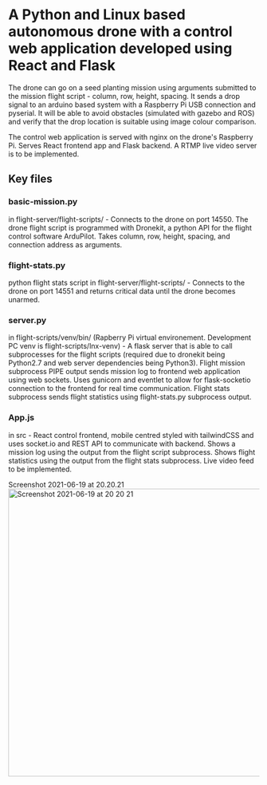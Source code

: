 # A Python and Linux based autonomous drone with a control web application developed using React and Flask

The drone can go on a seed planting mission using arguments submitted to the mission flight script - column, row, height, spacing. It sends a drop signal to an arduino based system with a Raspberry Pi USB connection and pyserial. It will be able to avoid obstacles (simulated with gazebo and ROS) and verify that the drop location is suitable using image colour comparison. 

The control web application is served with nginx on the drone's Raspberry Pi. Serves React frontend app and Flask backend. A RTMP live video server is to be implemented.

## Key files
### basic-mission.py
in flight-server/flight-scripts/ - Connects to the drone on port 14550. The drone flight script is programmed with Dronekit, a python API for the flight control software ArduPilot. Takes column, row, height, spacing, and connection address as arguments.

### flight-stats.py
python flight stats script in flight-server/flight-scripts/ - Connects to the drone on port 14551 and returns critical data until the drone becomes unarmed.

### server.py
in flight-scripts/venv/bin/ (Rapberry Pi virtual environement. Development PC venv is flight-scripts/lnx-venv) - 
A flask server that is able to call subprocesses for the flight scripts (required due to dronekit being Python2.7 and web server dependencies being Python3). Flight mission subprocess PIPE output sends mission log to frontend web application using web sockets. Uses gunicorn and eventlet to allow for flask-socketio connection to the frontend for real time communication. Flight stats subprocess sends flight statistics using flight-stats.py subprocess output.

### App.js
in src - React control frontend, mobile centred styled with tailwindCSS and uses socket.io and REST API to communicate with backend. Shows a mission log using the output from the flight script subprocess. Shows flight statistics using the output from the flight stats subprocess. Live video feed to be implemented.

Screenshot 2021-06-19 at 20.20.21<img width="577" alt="Screenshot 2021-06-19 at 20 20 21" src="https://user-images.githubusercontent.com/66388962/122653366-dc0c4780-d13b-11eb-9dbd-ddd557488e06.png">
